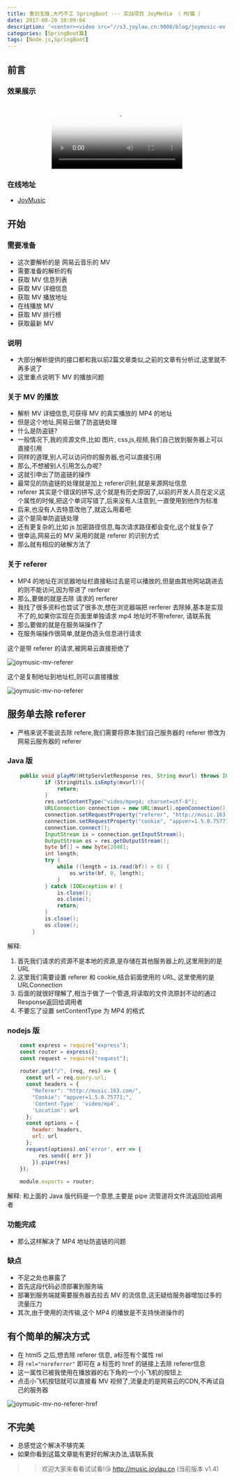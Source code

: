 ```yaml
---
title: 重剑无锋,大巧不工 SpringBoot --- 实战项目 JoyMedia （ MV篇 ）
date: 2017-08-20 10:09:04
description: '<center><video src="//s3.joylau.cn:9000/blog/joymusic-mv.mp4" loop="true" controls="controls" poster="//s3.joylau.cn:9000/blog/joymusic-mv-poster.png">您的浏览器版本太低，无法观看本视频</video></center>  <br>JoyMedia --- 观看海量 MV 视频'
categories: [SpringBoot篇]
tags: [Node.js,SpringBoot]
---
```


<!-- more -->

## 前言

### 效果展示

<center><video src="//s3.joylau.cn:9000/blog/joymusic-mv.mp4" loop="true" controls="controls" poster="//s3.joylau.cn:9000/blog/joymusic-mv-poster.png">您的浏览器版本太低，无法观看本视频</video></center>

### 在线地址
- [JoyMusic](//music.joylau.cn)


## 开始
### 需要准备
- 这次要解析的是 网易云音乐的 MV
- 需要准备的解析的有
- 获取 MV 信息列表
- 获取 MV 详细信息
- 获取 MV 播放地址
- 在线播放 MV
- 获取 MV 排行榜
- 获取最新 MV

### 说明
- 大部分解析提供的接口都和我以前2篇文章类似,之前的文章有分析过,这里就不再多说了
- 这里重点说明下 MV 的播放问题

### 关于 MV 的播放
- 解析 MV 详细信息,可获得 MV 的真实播放的 MP4 的地址
- 但是这个地址,网易云做了防盗链处理
- 什么是防盗链?
- 一般情况下,我的资源文件,比如 图片, css,js,视频,我们自己放到服务器上可以直接引用
- 同样的道理,别人可以访问你的服务器,也可以直接引用
- 那么,不想被别人引用怎么办呢?
- 这就引申出了防盗链的操作
- 最常见的防盗链的处理就是加上 referer识别,就是来源网址信息
- referer 其实是个错误的拼写,这个就是有历史原因了,以前的开发人员在定义这个属性的时候,把这个单词写错了,后来没有人注意到,一直使用到他作为标准
- 后来,也没有人去特意改他了,就这么用着吧
- 这个是简单防盗链处理
- 还有更复杂的,比如 js 加密路径信息,每次请求路径都会变化,这个就复杂了
- 很幸运,网易云的 MV 采用的就是 referer 的识别方式
- 那么就有相应的破解方法了

### 关于 referer
- MP4 的地址在浏览器地址栏直接粘过去是可以播放的,但是由其他网站跳进去的则不能访问,因为带进了 rerferer
- 那么,要做的就是去除 请求的 rerferer 
- 我找了很多资料也尝试了很多次,想在浏览器端把 rerferer 去除掉,基本是实现不了的,如果你实现在页面里单独请求 mp4 地址时不带referer, 请联系我
- 那么要做的就是在服务端操作了
- 在服务端操作很简单,就是伪造头信息进行请求

这个是带 referer 的请求,被网易云直接拒绝了

![joymusic-mv-referer](//s3.joylau.cn:9000/blog/joymusic-mv-referer.png)

这个是复制地址到地址栏,则可以直接播放

![joymusic-mv-no-referer](//s3.joylau.cn:9000/blog/joymusic-mv-no-referer.png)

## 服务单去除 referer
- 严格来说不能说去除 refere,我们需要将原本我们自己服务器的 referer 修改为网易云服务器的 referer
### Java 版
``` java
    public void playMV(HttpServletResponse res, String mvurl) throws IOException {
            if (StringUtils.isEmpty(mvurl)){
                return;
            }
            res.setContentType("video/mpeg4; charset=utf-8");
            URLConnection connection = new URL(mvurl).openConnection();
            connection.setRequestProperty("referer", "http://music.163.com/");
            connection.setRequestProperty("cookie", "appver=1.5.0.75771;");
            connection.connect();
            InputStream is = connection.getInputStream();
            OutputStream os = res.getOutputStream();
            byte bf[] = new byte[2048];
            int length;
            try {
                while ((length = is.read(bf)) > 0) {
                    os.write(bf, 0, length);
                }
            } catch (IOException e) {
                is.close();
                os.close();
                return;
            }
            is.close();
            os.close();
        }
```

解释: 
1. 首先我们请求的资源不是本地的资源,是存储在其他服务器上的,这里用到的是URL
2. 这里我们需要设置 referer 和 cookie,结合前面使用的 URL, 这里使用的是URLConnection
3. 后面的就很好理解了,相当于做了一个管道,将读取的文件流原封不动的通过Response返回给调用者
4. 不要忘了设置 setContentType 为 MP4 的格式

### nodejs 版
``` javascript
    const express = require("express");
    const router = express();
    const request = require("request");
    
    router.get("/", (req, res) => {
      const url = req.query.url;
      const headers = {
        "Referer": "http://music.163.com/",
        "Cookie": "appver=1.5.0.75771;",
        'Content-Type': 'video/mp4',
        'Location': url
      };
      const options = {
        header: headers,
        url: url
      };
      request(options).on('error', err => {
          res.send({ err })
        }).pipe(res)
    });
    
    module.exports = router;
```
解释:
和上面的 Java 版代码是一个意思,主要是 pipe 流管道将文件流返回给调用者

### 功能完成
- 那么这样解决了 MP4 地址防盗链的问题

### 缺点
- 不足之处也暴露了
- 首先这段代码必须部署到服务端
- 部署到服务端就需要服务器去拉去 MV 的流信息,这无疑给服务器增加过多的流量压力
- 其次,由于使用的流传输,这个 MP4 的播放是不支持快进操作的

## 有个简单的解决方式
- 在 html5 之后,想去除 referer 信息, a标签有个属性 rel 
- 将 `rel="noreferrer"` 即可在 a 标签的 href 的链接上去除 referer信息
- 这一属性已被我使用在播放器的右下角的一个小飞机的按钮上
- 点击小飞机按钮就可以直接看 MV 视频了,流量走的是网易云的CDN,不再试自己的服务器

![joymusic-mv-no-referer-href](//s3.joylau.cn:9000/blog/joymusic-mv-no-referer-href.png)

## 不完美
- 总感觉这个解决不够完美
- 如果你看到这篇文章能有更好的解决办法,请联系我

>> 欢迎大家来看看试试看!😘 http://music.joylau.cn  (当前版本 v1.4)